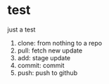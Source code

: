 # test
just a test  


1. clone: from nothing to a repo  
2. pull: fetch new update  
3. add: stage update  
4. commit: commit  
5. push: push to github